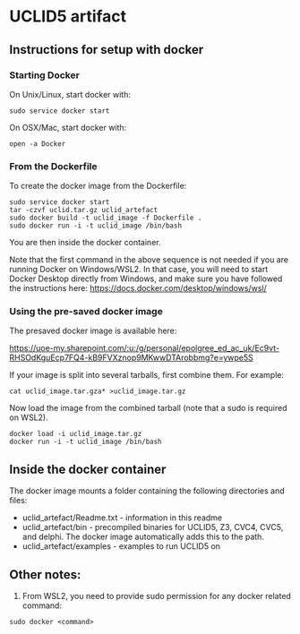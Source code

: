 # UCLID5 artifact


## Instructions for setup with docker

### Starting Docker
On Unix/Linux, start docker with:

~~~
sudo service docker start
~~~

On OSX/Mac, start docker with:

~~~
open -a Docker
~~~

### From the Dockerfile
To create the docker image from the Dockerfile:

~~~
sudo service docker start 
tar -czvf uclid.tar.gz uclid_artefact
sudo docker build -t uclid_image -f Dockerfile .
sudo docker run -i -t uclid_image /bin/bash
~~~

You are then inside the docker container. 

Note that the first command in the above sequence is not needed if you are running Docker on Windows/WSL2.
In that case, you will need to start Docker Desktop directly from Windows, and make sure you have followed
the instructions here: https://docs.docker.com/desktop/windows/wsl/

### Using the pre-saved docker image

The presaved docker image is available here:

https://uoe-my.sharepoint.com/:u:/g/personal/epolgree_ed_ac_uk/Ec9vt-RHSOdKguEcp7FQ4-kB9FVXznop9MKwwDTArobbmg?e=ywpe5S


If your image is split into several tarballs, first combine them. For example:
~~~
cat uclid_image.tar.gza* >uclid_image.tar.gz
~~~

Now load the image from the combined tarball (note that a sudo is required on WSL2).
~~~
docker load -i uclid_image.tar.gz
docker run -i -t uclid_image /bin/bash
~~~


## Inside the docker container

The docker image mounts a folder containing the following directories and files:
- uclid_artefact/Readme.txt - information in this readme
- uclid_artefact/bin - precompiled binaries for UCLID5, Z3, CVC4, CVC5, and
delphi. The docker image automatically adds this to the path.
- uclid_artefact/examples - examples to run UCLID5 on



## Other notes:

1. From WSL2, you need to provide sudo permission for any docker related command:
~~~
sudo docker <command>
~~~


